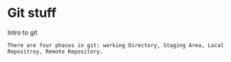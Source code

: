 # Git stuff
Intro to git
    
    There are four phases in git: working Directory, Staging Area, Local Repositroy, Remote Repository.

